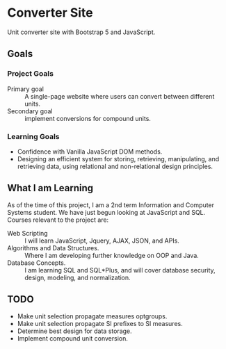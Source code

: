 # Converter Site
Unit converter site with Bootstrap 5 and JavaScript.

## Goals

### Project Goals
<dl>
    <dt>Primary goal</dt>
    <dd>A single-page website where users can convert between different units.</dd>
    <dt>Secondary goal</dt>
    <dd>implement conversions for compound units.</dd>
</dl>

<!---->

### Learning Goals
<ul>
  <li>
    Confidence with Vanilla JavaScript DOM methods.
  </li>
  <li>
    Designing an efficient system for storing, retrieving, manipulating, and retrieving data, using relational and non-relational design principles.
  </li>
</ul>

<!---->

## What I am Learning
As of the time of this project, I am a 2nd term Information and Computer Systems student. 
We have just begun looking at JavaScript and SQL. 
Courses relevant to the project are: 
<dl>
  <dt>Web Scripting</dt>
  <dd>I will learn JavaScript, Jquery, AJAX, JSON, and APIs.</dd>
  <dt>Algorithms and Data Structures.</dt>
  <dd>Where I am developing further knowledge on OOP and Java.</dd>
    <dt>Database Concepts.</dt>
  <dd>I am learning SQL and SQL*Plus, and will cover database security, design, modeling, and normalization.</dd>
</dl>

<!---->

## TODO
<ul>
    <li>Make unit selection propagate measures optgroups.</li>
    <li>Make unit selection propagate SI prefixes to SI measures.</li>
    <li>Determine best design for data storage.</li>
    <li>Implement compound unit conversion.</li>
</ul>